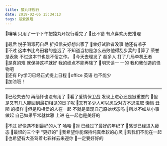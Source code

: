 ```yaml
---
title: 猿丸环视行
date: 2019-02-05 15:34:13
tags: 最爱推理
---
```

🌱嘻嘻 只用了一个下午把猿丸环视行看完了
🌱还不错   有点喜欢历史推理   
<!--more-->
🌱最后 悦子喝毒药自尽   折扣信夫好想出家了
🌱幸好试验者没事  他还有凉子  
🌱不过   这本书比岛田君的差远了 不知道当初是怎么击败他得乱步奖的
🌱算了  荣誉是表象   不过这本书也是不俗之作。
🌱今天去理发了  超多人  打了几局单机王者   
🌱是真的难   就保持这样就好  我的绩点不能再降了
🌱明天读一 一的  我和我创造的怪物吧  
🌱还有  Py学习已经正式提上日程
🌱office  英语  也不能少   
🌱加油哦！

---

🌱已经失去的  再缅怀也没有用了
🌱看了爱情保卫战  发现上进心还是挺重要的
🌱但是又有几人能回到最初相见的日子呢
🌱又有多少人可以忍受对方不思进取  懒惰 丑陋 的模样
🌱但是和相爱的人在一起 不就是呈现自己原始状态吗
🌱所以不如从小事做起 自己如果平常就优雅 上进  在一起也是美好的

🌱不过 好像遇不到最好的人了  哈哈
🌱对   已经过了最好的年纪了
🌱感觉已经进入疲态
🌱最恨的三个字   “更好的”
🌱我希望你能保持纯真柔软的心灵
🌱若我们不能在一起
🌱也希望有大圣驾着七彩祥云来迎你
🌱一定要好好的
